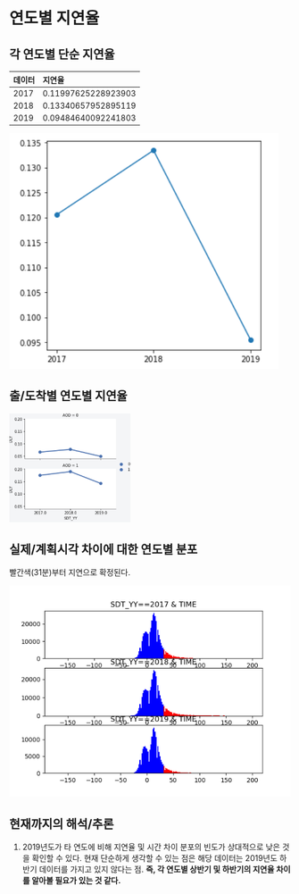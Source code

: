 # 연도별 지연율

## 각 연도별 단순 지연율

| 데이터 | 지연율 |
| :--- | :--- |
| 2017 | 0.11997625228923903 |
| 2018 | 0.13340657952895119 |
| 2019 | 0.09484640092241803 |

![](../../.gitbook/assets/image%20%2813%29.png)

## 출/도착별 연도별 지연율

![](../../.gitbook/assets/image%20%286%29.png)

## 실제/계획시각 차이에 대한 연도별 분포

빨간색\(31분\)부터 지연으로 확정된다.

![](../../.gitbook/assets/image.png)

## 현재까지의 해석/추론

1. 2019년도가 타 연도에 비해 지연율 및 시간 차이 분포의 빈도가 상대적으로 낮은 것을 확인할 수 있다. 현재 단순하게 생각할 수 있는 점은 해당 데이터는 2019년도 하반기 데이터를 가지고 있지 않다는 점. **즉, 각 연도별 상반기 및 하반기의 지연율 차이를 알아볼 필요가 있는 것 같다.**

